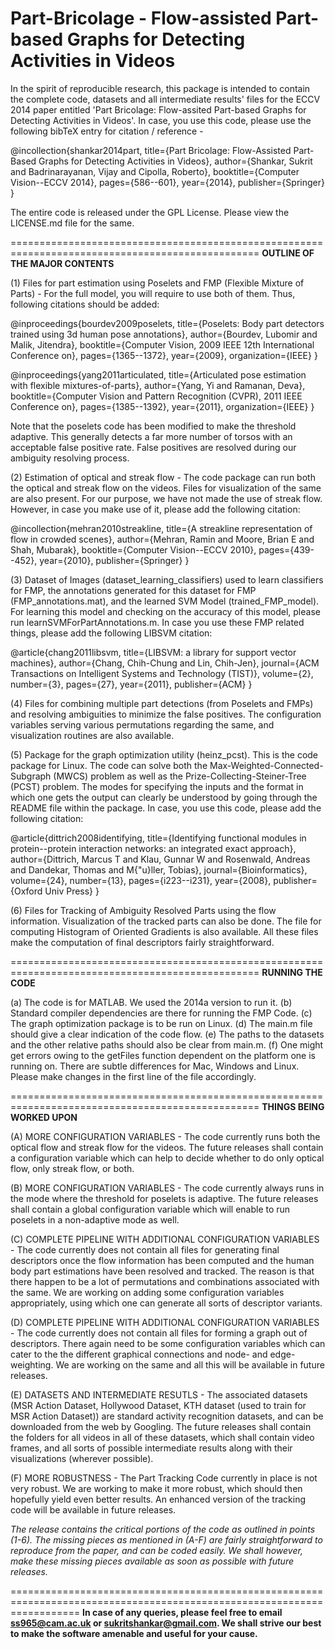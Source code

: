 Part-Bricolage - Flow-assisted Part-based Graphs for Detecting Activities in Videos
====================================================================================

In the spirit of reproducible research, this package is intended to contain the complete code, datasets and all intermediate results' files for the ECCV 2014 paper entitled 'Part Bricolage:  Flow-assited Part-based Graphs for Detecting Activities in Videos'. In case, you use this code, please use the following bibTeX entry for citation / reference - 

@incollection{shankar2014part,
  title={Part Bricolage: Flow-Assisted Part-Based Graphs for Detecting Activities in Videos},
  author={Shankar, Sukrit and Badrinarayanan, Vijay and Cipolla, Roberto},
  booktitle={Computer Vision--ECCV 2014},
  pages={586--601},
  year={2014},
  publisher={Springer}
}

The entire code is released under the GPL License. Please view the LICENSE.md file for the same. 

=================================================================================================
**OUTLINE OF THE MAJOR CONTENTS**

(1) Files for part estimation using Poselets and FMP (Flexible Mixture of Parts) - For the full model, you will require to use both of them. Thus, following citations should be added:

@inproceedings{bourdev2009poselets,
title={Poselets: Body part detectors trained using 3d human pose annotations},
author={Bourdev, Lubomir and Malik, Jitendra},
booktitle={Computer Vision, 2009 IEEE 12th International Conference on},
pages={1365--1372},
year={2009},
organization={IEEE}
}

@inproceedings{yang2011articulated,
title={Articulated pose estimation with flexible mixtures-of-parts},
author={Yang, Yi and Ramanan, Deva},
booktitle={Computer Vision and Pattern Recognition (CVPR), 2011 IEEE Conference on},
pages={1385--1392},
year={2011},
organization={IEEE}
}

Note that the poselets code has been modified to make the threshold adaptive. This generally detects a far more number of torsos with an acceptable false positive rate. False positives are resolved during our ambiguity resolving process.

(2) Estimation of optical and streak flow - The code package can run both the optical and streak flow on the videos. Files for visualization of the same are also present. For our purpose, we have not made the use of streak flow. However, in case you make use of it, please add the following citation:

@incollection{mehran2010streakline,
title={A streakline representation of flow in crowded scenes},
author={Mehran, Ramin and Moore, Brian E and Shah, Mubarak},
booktitle={Computer Vision--ECCV 2010},
pages={439--452},
year={2010},
publisher={Springer}
}

(3) Dataset of Images (dataset_learning_classifiers) used to learn classifiers for FMP, the annotations generated for this dataset for FMP (FMP_annotations.mat), and the learned SVM Model (trained_FMP_model). For learning this model and checking on the accuracy of this model, please run learnSVMForPartAnnotations.m. In case you use these FMP related things, please add the following LIBSVM citation:

@article{chang2011libsvm,
title={LIBSVM: a library for support vector machines},
author={Chang, Chih-Chung and Lin, Chih-Jen},
journal={ACM Transactions on Intelligent Systems and Technology (TIST)},
volume={2},
number={3},
pages={27},
year={2011},
publisher={ACM}
}

(4) Files for combining multiple part detections (from Poselets and FMPs) and resolving ambiguities to minimize the false positives. The configuration variables serving various permutations regarding the same, and visualization routines are also available.

(5) Package for the graph optimization utility (heinz_pcst). This is the code package for Linux. The code can solve both the Max-Weighted-Connected-Subgraph (MWCS) problem as well as the Prize-Collecting-Steiner-Tree (PCST) problem. The modes for specifying the inputs and the format in which one gets the output can clearly be understood by going through the README file within the package. In case, you use this code, please add the following citation:

@article{dittrich2008identifying,
title={Identifying functional modules in protein--protein interaction networks: an integrated exact approach},
author={Dittrich, Marcus T and Klau, Gunnar W and Rosenwald, Andreas and Dandekar, Thomas and M{\"u}ller, Tobias},
journal={Bioinformatics},
volume={24},
number={13},
pages={i223--i231},
year={2008},
publisher={Oxford Univ Press}
}

(6) Files for Tracking of Ambiguity Resolved Parts using the flow information. Visualization of the tracked parts can also be done. The file for computing Histogram of Oriented Gradients is also available. All these files make the computation of final descriptors fairly straightforward.

=================================================================================================
**RUNNING THE CODE**

(a) The code is for MATLAB. We used the 2014a version to run it. 
(b) Standard compiler dependencies are there for running the FMP Code. 
(c) The graph optimization package is to be run on Linux. 
(d) The main.m file should give a clear indication of the code flow. 
(e) The paths to the datasets and the other relative paths should also be clear from main.m. 
(f) One might get errors owing to the getFiles function dependent on the platform one is running on. There are subtle differences for Mac, Windows and Linux. Please make changes in the first line of the file accordingly.

=================================================================================================
**THINGS BEING WORKED UPON**  


(A) MORE CONFIGURATION VARIABLES - The code currently runs both the optical flow and streak flow for the videos. The future releases shall contain a configuration variable which can help to decide whether to do only optical flow, only streak flow, or both.

(B) MORE CONFIGURATION VARIABLES - The code currently always runs in the mode where the threshold for poselets is adaptive. The future releases shall contain a global configuration variable which will enable to run poselets in a non-adaptive mode as well.

(C) COMPLETE PIPELINE WITH ADDITIONAL CONFIGURATION VARIABLES - The code currently does not contain all files for generating final descriptors once the flow information has been computed and the human body part estimations have been resolved and tracked. The reason is that there happen to be a lot of permutations and combinations associated with the same. We are working on adding some configuration variables appropriately, using which one can generate all sorts of descriptor variants.

(D) COMPLETE PIPELINE WITH ADDITIONAL CONFIGURATION VARIABLES - The code currently does not contain all files for forming a graph out of descriptors. There again need to be some configuration variables which can cater to the the different graphical connections and node- and edge-weighting. We are working on the same and all this will be available in future releases.

(E) DATASETS AND INTERMEDIATE RESUTLS - The associated datasets (MSR Action Dataset, Hollywood Dataset, KTH dataset (used to train for MSR Action Dataset)) are standard activity recognition datasets, and can be downloaded from the web by Googling. The future releases shall contain the folders for all videos in all of these datasets, which shall contain video frames, and all sorts of possible intermediate results along with their visualizations (wherever possible).

(F) MORE ROBUSTNESS - The Part Tracking Code currently in place is not very robust. We are working to make it more robust, which should then hopefully yield even better results. An enhanced version of the tracking code will be available in future releases.

*The release contains the critical portions of the code as outlined in points (1-6). The missing pieces as mentioned in (A-F) are fairly straightforward to reproduce from the paper, and can be coded easily. We shall however, make these missing pieces available as soon as possible with future releases.*
 
========================================================================================================================
**In case of any queries, please feel free to email ss965@cam.ac.uk or sukritshankar@gmail.com.  We shall strive our best to make the software amenable and useful for your cause.** 



